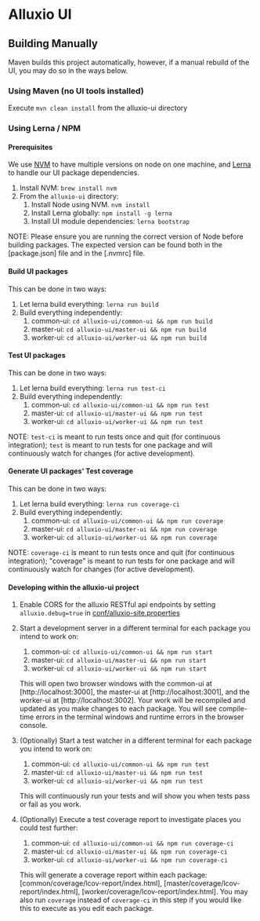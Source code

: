# Alluxio UI

## Building Manually

Maven builds this project automatically, however, if a manual rebuild of the UI, you may do so in the ways below.

### Using Maven (no UI tools installed)

Execute `mvn clean install` from the alluxio-ui directory

### Using Lerna / NPM

#### Prerequisites

We use [NVM](https://github.com/creationix/nvm) to have multiple versions on node on one machine, and [Lerna](https://github.com/lerna/lerna) to handle our UI package dependencies.

1. Install NVM: `brew install nvm`
1. From the `alluxio-ui` directory:
    1. Install Node using NVM. `nvm install`
    1. Install Lerna globally: `npm install -g lerna`
    1. Install UI module dependencies: `lerna bootstrap`

NOTE: Please ensure you are running the correct version of Node before building packages. The expected version can be found both in the [package.json] file and in the [.nvmrc] file.

#### Build UI packages

This can be done in two ways:

1. Let lerna build everything: `lerna run build`
1. Build everything independently:
    1. common-ui: `cd alluxio-ui/common-ui && npm run build`
    1. master-ui: `cd alluxio-ui/master-ui && npm run build`
    1. worker-ui: `cd alluxio-ui/worker-ui && npm run build`

#### Test UI packages

This can be done in two ways:

1. Let lerna build everything: `lerna run test-ci`
1. Build everything independently:
    1. common-ui: `cd alluxio-ui/common-ui && npm run test`
    1. master-ui: `cd alluxio-ui/master-ui && npm run test`
    1. worker-ui: `cd alluxio-ui/worker-ui && npm run test`

NOTE: `test-ci` is meant to run tests once and quit (for continuous integration); `test` is meant to run tests for one package and will continuously watch for changes (for active development).

#### Generate UI packages' Test coverage

This can be done in two ways:

1. Let lerna build everything: `lerna run coverage-ci`
1. Build everything independently:
    1. common-ui: `cd alluxio-ui/common-ui && npm run coverage`
    1. master-ui: `cd alluxio-ui/master-ui && npm run coverage`
    1. worker-ui: `cd alluxio-ui/worker-ui && npm run coverage`

NOTE: `coverage-ci` is meant to run tests once and quit (for continuous integration); "coverage" is meant to run tests for one package and will continuously watch for changes (for active development).

#### Developing within the alluxio-ui project

1. Enable CORS for the alluxio RESTful api endpoints by setting `alluxio.debug=true` in [conf/alluxio-site.properties](../conf/alluxio-site.properties)
1. Start a development server in a different terminal for each package you intend to work on:
    1. common-ui: `cd alluxio-ui/common-ui && npm run start`
    1. master-ui: `cd alluxio-ui/master-ui && npm run start`
    1. worker-ui: `cd alluxio-ui/worker-ui && npm run start`

    This will open two browser windows with the common-ui at [http://localhost:3000], the master-ui at [http://localhost:3001], and the worker-ui at [http://localhost:3002]. Your work will be recompiled and updated as you make changes to each package. You will see compile-time errors in the terminal windows and runtime errors in the browser console.

1. (Optionally) Start a test watcher in a different terminal for each package you intend to work on:
    1. common-ui: `cd alluxio-ui/common-ui && npm run test`
    1. master-ui: `cd alluxio-ui/master-ui && npm run test`
    1. worker-ui: `cd alluxio-ui/worker-ui && npm run test`

    This will continuously run your tests and will show you when tests pass or fail as you work.

1. (Optionally) Execute a test coverage report to investigate places you could test further:
    1. common-ui: `cd alluxio-ui/common-ui && npm run coverage-ci`
    1. master-ui: `cd alluxio-ui/master-ui && npm run coverage-ci`
    1. worker-ui: `cd alluxio-ui/worker-ui && npm run coverage-ci`

    This will generate a coverage report within each package: [common/coverage/lcov-report/index.html], [master/coverage/lcov-report/index.html], [worker/coverage/lcov-report/index.html]. You may also run `coverage` instead of `coverage-ci` in this step if you would like this to execute as you edit each package.

